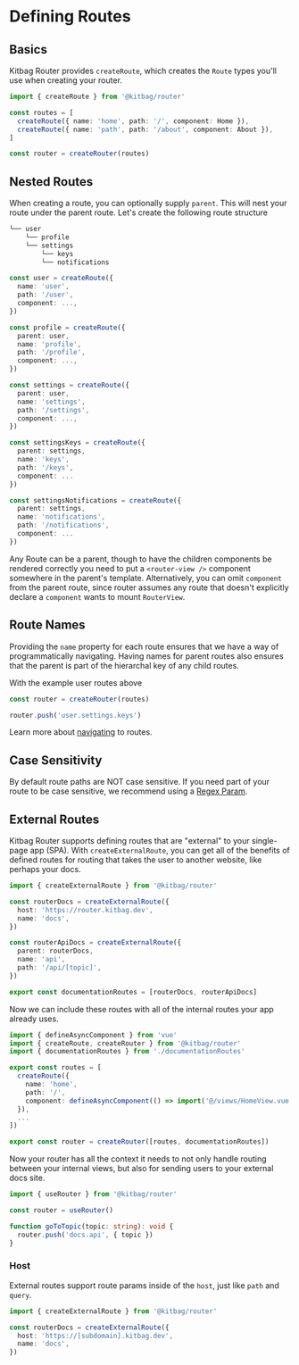 # Defining Routes

## Basics

Kitbag Router provides `createRoute`, which creates the `Route` types you'll use when creating your router.

```ts
import { createRoute } from '@kitbag/router'

const routes = [
  createRoute({ name: 'home', path: '/', component: Home }),
  createRoute({ name: 'path', path: '/about', component: About }),
]

const router = createRouter(routes)
```

## Nested Routes

When creating a route, you can optionally supply `parent`. This will nest your route under the parent route. Let's create the following route structure

```txt
└── user
    └── profile
    └── settings
        └── keys
        └── notifications
```

```ts
const user = createRoute({
  name: 'user',
  path: '/user',
  component: ...,
})

const profile = createRoute({
  parent: user,
  name: 'profile',
  path: '/profile',
  component: ...,
})

const settings = createRoute({
  parent: user,
  name: 'settings',
  path: '/settings',
  component: ...,
})

const settingsKeys = createRoute({ 
  parent: settings,
  name: 'keys', 
  path: '/keys', 
  component: ... 
})

const settingsNotifications = createRoute({ 
  parent: settings,
  name: 'notifications', 
  path: '/notifications', 
  component: ... 
})
```

Any Route can be a parent, though to have the children components be rendered correctly you need to put a `<router-view />` component somewhere in the parent's template. Alternatively, you can omit `component` from the parent route, since router assumes any route that doesn't explicitly declare a `component` wants to mount `RouterView`.

## Route Names

Providing the `name` property for each route ensures that we have a way of programmatically navigating. Having names for parent routes also ensures that the parent is part of the hierarchal key of any child routes.

With the example user routes above

```ts
const router = createRouter(routes)

router.push('user.settings.keys')
```

Learn more about [navigating](/core-concepts/navigating) to routes.

## Case Sensitivity

By default route paths are NOT case sensitive. If you need part of your route to be case sensitive, we recommend using a [Regex Param](/core-concepts/route-params#regexp-params).

## External Routes

Kitbag Router supports defining routes that are "external" to your single-page app (SPA). With `createExternalRoute`, you can get all of the benefits of defined routes for routing that takes the user to another website, like perhaps your docs.

```ts
import { createExternalRoute } from '@kitbag/router'

const routerDocs = createExternalRoute({
  host: 'https://router.kitbag.dev',
  name: 'docs',
})

const routerApiDocs = createExternalRoute({
  parent: routerDocs,
  name: 'api',
  path: '/api/[topic]',
})

export const documentationRoutes = [routerDocs, routerApiDocs]
```

Now we can include these routes with all of the internal routes your app already uses.

```ts
import { defineAsyncComponent } from 'vue'
import { createRoute, createRouter } from '@kitbag/router'
import { documentationRoutes } from './documentationRoutes'

export const routes = [
  createRoute({
    name: 'home',
    path: '/',
    component: defineAsyncComponent(() => import('@/views/HomeView.vue')),
  }),
  ...
])

export const router = createRouter([routes, documentationRoutes])
```

Now your router has all the context it needs to not only handle routing between your internal views, but also for sending users to your external docs site.

```ts
import { useRouter } from '@kitbag/router'

const router = useRouter()

function goToTopic(topic: string): void {
  router.push('docs.api', { topic })
}
```

### Host

External routes support route params inside of the `host`, just like `path` and `query`.

```ts
import { createExternalRoute } from '@kitbag/router'

const routerDocs = createExternalRoute({
  host: 'https://[subdomain].kitbag.dev',
  name: 'docs',
})
```
